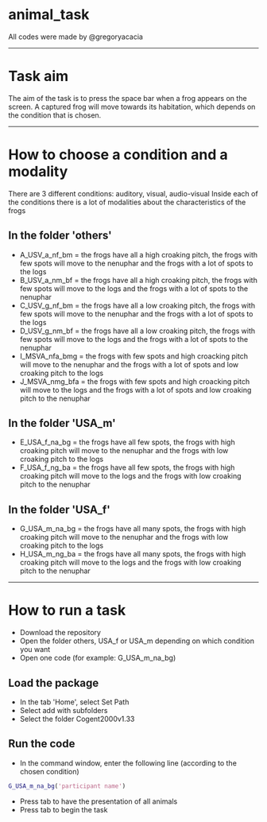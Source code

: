 # animal_task
All codes were made by @gregoryacacia

---
# Task aim
The aim of the task is to press the space bar when a frog appears on the screen. A captured frog will move towards its habitation, which depends on the condition that is chosen. 

---
# How to choose a condition and a modality
There are 3 different conditions: auditory, visual, audio-visual
Inside each of the conditions there is a lot of modalities about the characteristics of the frogs

## In the folder 'others'
- A_USV_a_nf_bm = the frogs have all a high croaking pitch, the frogs with few spots will move to the nenuphar and the frogs with a lot of spots to the logs
- B_USV_a_nm_bf = the frogs have all a high croaking pitch, the frogs with few spots will move to the logs and the frogs with a lot of spots to the nenuphar
- C_USV_g_nf_bm = the frogs have all a low croaking pitch, the frogs with few spots will move to the nenuphar and the frogs with a lot of spots to the logs
- D_USV_g_nm_bf = the frogs have all a low croaking pitch, the frogs with few spots will move to the logs and the frogs with a lot of spots to the nenuphar
- I_MSVA_nfa_bmg = the frogs with few spots and high croacking pitch will move to the nenuphar and the frogs with a lot of spots and low croaking pitch to the logs
- J_MSVA_nmg_bfa = the frogs with few spots and high croacking pitch will move to the logs and the frogs with a lot of spots and low croaking pitch to the nenuphar

## In the folder 'USA_m'
- E_USA_f_na_bg = the frogs have all few spots, the frogs with high croaking pitch will move to the nenuphar and the frogs with low croaking pitch to the logs
- F_USA_f_ng_ba = the frogs have all few spots, the frogs with high croaking pitch will move to the logs and the frogs with low croaking pitch to the nenuphar

## In the folder 'USA_f'
- G_USA_m_na_bg = the frogs have all many spots, the frogs with high croaking pitch will move to the nenuphar and the frogs with low croaking pitch to the logs
- H_USA_m_ng_ba = the frogs have all many spots, the frogs with high croaking pitch will move to the logs and the frogs with low croaking pitch to the nenuphar

---
# How to run a task
- Download the repository
- Open the folder others, USA_f or USA_m depending on which condition you want
- Open one code (for example: G_USA_m_na_bg)

## Load the package
- In the tab 'Home', select Set Path
- Select add with subfolders
- Select the folder Cogent2000v1.33

## Run the code
- In the command window, enter the following line (according to the chosen condition)
```matlab
G_USA_m_na_bg('participant name')
```
- Press tab to have the presentation of all animals
- Press tab to begin the task
